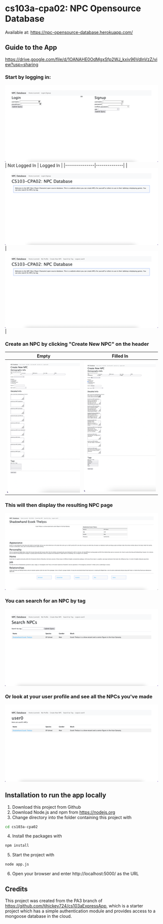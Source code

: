 # cs103a-cpa02: NPC Opensource Database
Available at: https://npc-opensource-database.herokuapp.com/

## Guide to the App
https://drive.google.com/file/d/1OANAHE0OdMgxSfp2WJ_kxiv96VdInVzZ/view?usp=sharing

### Start by logging in:
![](public/images/Screenshot_Login.png)
| Not Logged In | Logged In    |
|---------------|--------------|
| ![](public/images/Screenshot_Home_notLoggedIn.png)  | ![](public/images/Screenshot_Home_LoggedIn.png) |

### Create an NPC by clicking "Create New NPC" on the header
| Empty        | Filled In    |
|--------------|--------------|
| ![](public/images/Screenshot_npcForm.png) | ![](public/images/Screenshot_npcForm_filled.png) |

### This will then display the resulting NPC page
![](public/images/Screenshot_NPC.png)

### You can search for an NPC by tag
![](public/images/Screenshot_search.png)

### Or look at your user profile and see all the NPCs you've made
![](public/images/Screenshot_User.png)

## Installation to run the app locally
1. Download this project from Github
2. Download Node.js and npm from https://nodejs.org
3. Change directory into the folder containing this project with
``` bash
cd cs103a-cpa02
```
4. Install the packages with
``` bash
npm install
```
5. Start the project with
``` bash
node app.js
```
6. Open your browser and enter http://localhost:5000/ as the URL

## Credits
This project was created from the PA3 branch of https://github.com/tjhickey724/cs103aExpressApp, which is a starter project which has a simple authentication module
and provides access to a mongoose database in the cloud.
